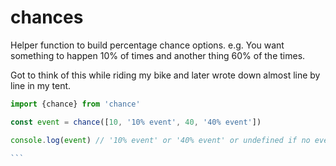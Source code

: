 # chances

Helper function to build percentage chance options. e.g. You want something to happen 10% of times and another thing 60% of the times.

Got to think of this while riding my bike and later wrote down almost line by line in my tent.

````typescript
import {chance} from 'chance'

const event = chance([10, '10% event', 40, '40% event'])

console.log(event) // '10% event' or '40% event' or undefined if no event should match

```

